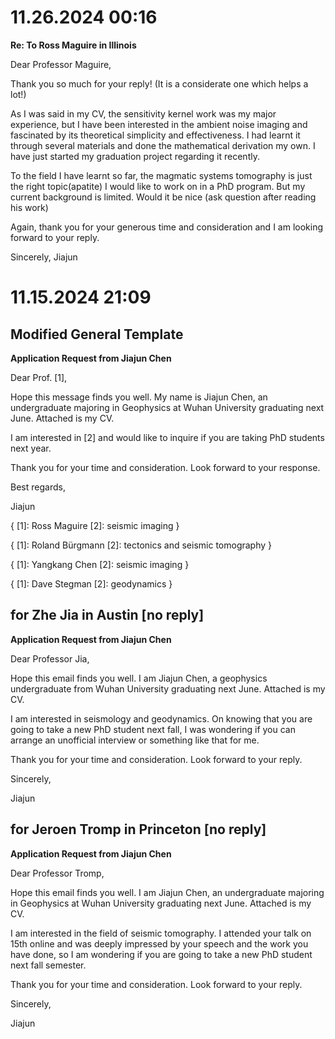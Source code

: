 # 11.26.2024 00:16
**Re: To Ross Maguire in Illinois**

Dear Professor Maguire,

Thank you so much for your reply! (It is a considerate one which helps a lot!)

As I was said in my CV, the sensitivity kernel work was my major experience, but I have been interested in the ambient noise imaging and fascinated by its theoretical simplicity and effectiveness. I had learnt it through several materials and done the mathematical derivation my own. I have just started my graduation project regarding it recently.

To the field I have learnt so far, the magmatic systems tomography is just the right topic(apatite) I would like to work on in a PhD program. But my current background is limited. Would it be nice (ask question after reading his work)

Again, thank you for your generous time and consideration and I am looking forward to your reply.

Sincerely,
Jiajun

# 11.15.2024 21:09

## Modified General Template
**Application Request from Jiajun Chen**

Dear Prof. [1],

Hope this message finds you well. My name is Jiajun Chen, an undergraduate majoring in Geophysics at Wuhan University graduating next June. Attached is my CV.

I am interested in [2] and would like to inquire if you are taking PhD students next year.

Thank you for your time and consideration. Look forward to your response.

Best regards,

Jiajun


{
[1]: Ross Maguire
[2]: seismic imaging
}

{
[1]: Roland Bürgmann
[2]: tectonics and seismic tomography
}

{
[1]: Yangkang Chen
[2]: seismic imaging
}

{
[1]: Dave Stegman
[2]: geodynamics
}

## for Zhe Jia in Austin [no reply]
**Application Request from Jiajun Chen**

Dear Professor Jia,

Hope this email finds you well. I am Jiajun Chen, a geophysics undergraduate from Wuhan University graduating next June. Attached is my CV.

I am interested in seismology and geodynamics. On knowing that you are going to take a new PhD student next fall, I was wondering if you can arrange an unofficial interview or something like that for me.

Thank you for your time and consideration. Look forward to your reply.

Sincerely,

Jiajun

## for Jeroen Tromp in Princeton [no reply] 
**Application Request from Jiajun Chen**

Dear Professor Tromp,

Hope this email finds you well. I am Jiajun Chen, an undergraduate majoring in Geophysics at Wuhan University graduating next June. Attached is my CV. 

I am interested in the field of seismic tomography. I attended your talk on 15th online and was deeply impressed by your speech and the work you have done, so I am wondering if you are going to take a new PhD student next fall semester. 

Thank you for your time and consideration. Look forward to your reply.

Sincerely, 

Jiajun